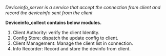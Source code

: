 *Deviceinfo_server is a service that accept the connection from client and record the deviceinfo sent from the client*

**Deviceinfo_collect contains below modules.**
1. Client Authority:   verify the client Identity.
2. Config Store:      dispatch the update config to client.
3. Client Management:  Manage the client list in connection.
4. Info Recorder:      Record and store the devinfo from client.

